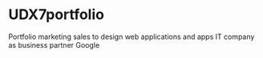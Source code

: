 # UDX7portfolio
Portfolio marketing sales to design web applications and apps IT company as business partner Google 
